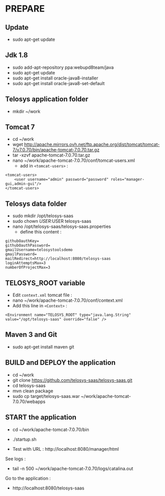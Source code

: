 # PREPARE

## Update
- sudo apt-get update

## Jdk 1.8
- sudo add-apt-repository ppa:webupd8team/java
- sudo apt-get update
- sudo apt-get install oracle-java8-installer
- sudo apt-get install oracle-java8-set-default

## Telosys application folder
- mkdir ~/work

## Tomcat 7
- cd ~/work
- wget http://apache.mirrors.ovh.net/ftp.apache.org/dist/tomcat/tomcat-7/v7.0.70/bin/apache-tomcat-7.0.70.tar.gz
- tar -xzvf apache-tomcat-7.0.70.tar.gz
- nano ~/work/apache-tomcat-7.0.70/conf/tomcat-users.xml 
  - add in ```<tomcat-users>``` :
```
<tomcat-users>
    <user username="admin" password="password" roles="manager-gui,admin-gui"/>
</tomcat-users>
```

## Telosys data folder
- sudo mkdir /opt/telosys-saas
- sudo chown $USER:$USER telosys-saas
- nano /opt/telosys-saas/telosys-saas.properties
  - define this content :
```
githubOauthKey=
githubOauthPassword=
gmailUsername=telosystoolsdemo
gmailPassword=
mailRedirect=http://localhost:8080/telosys-saas
loginAttemptsMax=3
numberOfProjectMax=3
```

## TELOSYS_ROOT variable
- Edit ```context.xml``` tomcat file :
- nano ~/work/apache-tomcat-7.0.70/conf/context.xml
- Add this line in ```<Context>``` :
```
<Environment name="TELOSYS_ROOT" type="java.lang.String" value="/opt/telosys-saas" override="false" />
```

## Maven 3 and Git
- sudo apt-get install maven git

## BUILD and DEPLOY the application 
- cd ~/work
- git clone https://github.com/telosys-saas/telosys-saas.git
- cd telosys-saas
- mvn clean package
- sudo cp target/telosys-saas.war  ~/work/apache-tomcat-7.0.70/webapps

## START the application
- cd ~/work/apache-tomcat-7.0.70/bin
- ./startup.sh

- Test with URL : http://localhost:8080/manager/html

See logs :
- tail -n 500  ~/work/apache-tomcat-7.0.70/logs/catalina.out 

Go to the application :
- http://localhost:8080/telosys-saas